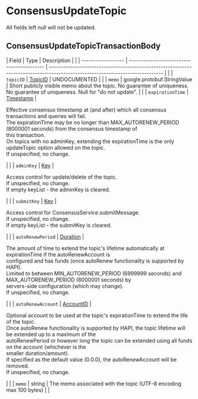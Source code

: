 # ConsensusUpdateTopic

All fields left null will not be updated.

## ConsensusUpdateTopicTransactionBody

| Field              | Type                                       | Description                                                                                                                    |  |
| ------------------ | ------------------------------------------ | ------------------------------------------------------------------------------------------------------------------------------ |  |
| `topicID`          | [TopicID](../basic-types/topicid.md)       | UNDOCUMENTED                                                                                                                   |  |
| `memo`             | google.protobuf.StringValue                | Short publicly visible memo about the topic. No guarantee of uniqueness. No guarantee of uniqueness. Null for "do not update". |  |
| `expirationTime`   | [Timestamp](../miscellaneous/timestamp.md) | <p>Effective consensus timestamp at (and after) which all consensus transactions and queries will fail.<br>The expirationTime may be no longer than MAX_AUTORENEW_PERIOD (8000001 seconds) from the consensus timestamp of<br>this transaction.<br>On topics with no adminKey, extending the expirationTime is the only updateTopic option allowed on the topic.<br>If unspecified, no change.</p>                                                                                                      |  |
| `adminKey`         | [Key](../basic-types/key.md)               | <p>Access control for update/delete of the topic.<br>If unspecified, no change.<br>If empty keyList - the adminKey is cleared.</p>                                                                                                      |  |
| `submitKey`        | [Key](../basic-types/key.md)               | <p>Access control for ConsensusService.submitMessage.<br>If unspecified, no change.<br>If empty keyList - the submitKey is cleared.</p>                                                                                                      |  |
| `autoRenewPeriod`  | [Duration](../miscellaneous/duration.md)   | <p>The amount of time to extend the topic's lifetime automatically at expirationTime if the autoRenewAccount is<br>configured and has funds (once autoRenew functionality is supported by HAPI).<br>Limited to between MIN_AUTORENEW_PERIOD (6999999 seconds) and MAX_AUTORENEW_PERIOD (8000001 seconds) by<br>servers-side configuration (which may change).<br>If unspecified, no change.</p>                                                                                                      |  |
| `autoRenewAccount` | [AccountID](../basic-types/accountid.md)   | <p>Optional account to be used at the topic's expirationTime to extend the life of the topic.<br>Once autoRenew functionality is supported by HAPI, the topic lifetime will be extended up to a maximum of the<br>autoRenewPeriod or however long the topic can be extended using all funds on the account (whichever is the<br>smaller duration/amount).<br>If specified as the default value (0.0.0), the autoRenewAccount will be removed.<br>If unspecified, no change.</p>                                                                                                      |  |
| `memo`             | string                                     | The memo associated with the topic (UTF-8 encoding max 100 bytes)                                                              |  |
